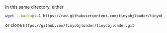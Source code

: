 In this same directory, either
```bash
wget --backups=1 https://raw.githubusercontent.com/tinyobjloader/tinyobjloader/release/tiny_obj_loader.h
```
or clone `https://github.com/tinyobjloader/tinyobjloader.git`
